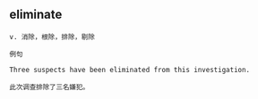 ## eliminate
```
v. 消除，根除，排除，剔除

例句

Three suspects have been eliminated from this investigation.

此次调查排除了三名嫌犯。
```